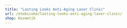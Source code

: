 ```yaml
---
title: "Lasting Looks Anti-Aging Laser Clinic"
url: /etobicoke/lasting-looks-anti-aging-laser-clinic/
shop: Kosmetik
---
```

